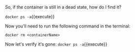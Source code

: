 So, if the container is still in a dead state, how do I find it?

`docker ps -a`{{execute}}

Now you'll need to run the following command in the terminal:

`docker rm <containerName>`

Now let's verify it's gone: `docker ps -a`{{execute}}
